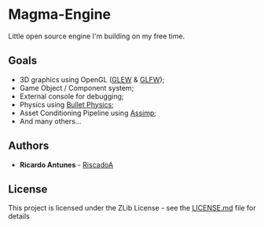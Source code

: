 # Magma-Engine

Little open source engine I'm building on my free time.

## Goals

* 3D graphics using OpenGL ([GLEW](https://github.com/nigels-com/glew) & [GLFW](https://github.com/glfw/glfw));
* Game Object / Component system;
* External console for debugging;
* Physics using [Bullet Physics](https://github.com/bulletphysics/bullet3);
* Asset Conditioning Pipeline using [Assimp](https://github.com/assimp/assimp);
* And many others...

## Authors

* **Ricardo Antunes** - [RiscadoA](https://github.com/RiscadoA)

## License

This project is licensed under the ZLib License - see the [LICENSE.md](LICENSE.md) file for details